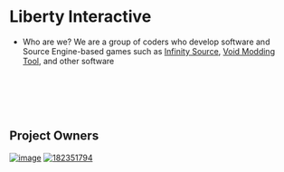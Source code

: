 # Liberty Interactive
- Who are we?
We are a group of coders who develop software and Source Engine-based games such as [Infinity Source](https://discord.gg/kTeJwJZz9f), [Void Modding Tool](https://discord.gg/W2PrWpCGbE), and other software
<br>
<br>
<br>
<br>

## Project Owners

[![image](https://github.com/user-attachments/assets/f6ddc659-7fc5-4d29-9145-dc8d47016882)](https://discord.gg/W2PrWpCGbE) [![182351794](https://github.com/user-attachments/assets/76b5421b-2d0a-44f4-a7ed-2830b5c1f64c)](https://discord.gg/zUFpD4WKrW)
